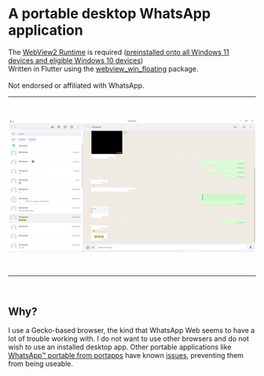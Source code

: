 # A portable desktop WhatsApp application
The [WebView2 Runtime](https://developer.microsoft.com/en-us/microsoft-edge/webview2/?form=MA13LH) is required ([preinstalled onto all Windows 11 devices and eligible Windows 10 devices](https://learn.microsoft.com/en-us/microsoft-edge/webview2/concepts/distribution?tabs=dotnetcsharp))
<br>Written in Flutter using the [webview_win_floating](https://pub.dev/packages/webview_win_floating) package.
<br><br>Not endorsed or affiliated with WhatsApp. <br>
<hr>
<br>

![App Screenshot](https://raw.githubusercontent.com/Faeq-F/whatsappPortable/main/Screenshot.png)

<br>
<hr>
<br>

## Why?
I use a Gecko-based browser, the kind that WhatsApp Web seems to have a lot of trouble working with. I do not want to use other browsers and do not wish to use an installed desktop app. Other portable applications like [WhatsApp™ portable from portapps](https://portapps.io/app/whatsapp-portable/) have known [issues](https://github.com/portapps/whatsapp-portable/issues/64), preventing them from being useable.
